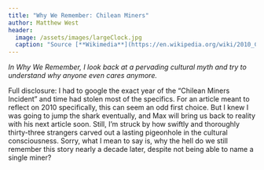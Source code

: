 ```yaml
---
title: "Why We Remember: Chilean Miners"
author: Matthew West
header: 
  image: /assets/images/largeClock.jpg
  caption: "Source [**Wikimedia**](https://en.wikipedia.org/wiki/2010_Copiap%C3%B3_mining_accident#/media/File:Mina_San_Jos%C3%A9_-_Luis_Urz%C3%BAa_-_Gobierno_de_Chile.jpg)"
---
```


*In Why We Remember, I look back at a pervading cultural myth and try to understand why anyone even cares anymore.*

Full disclosure: I had to google the exact year of the “Chilean Miners Incident” and time had stolen most of the specifics. For an article meant to reflect on 2010 specifically, this can seem an odd first choice. But I knew I was going to jump the shark eventually, and Max will bring us back to reality with his next article soon. Still, I’m struck by how swiftly and thoroughly thirty-three strangers carved out a lasting pigeonhole in the cultural consciousness. Sorry, what I mean to say is, why the hell do we still remember this story nearly a decade later, despite not being able to name a single miner?
